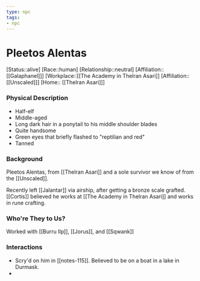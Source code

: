 ```yaml
---
type: npc
tags: 
- npc
---
```


# Pleetos Alentas
[Status::alive]
[Race::human]
[Relationship::neutral]
[Affiliation:: [[Galaphanel]]]
[Workplace::[[The Academy in Thelran Asari]]
[Affiliation:: [[Unscaled]]]
[Home:: [[Thelran Asari]]]
### Physical Description
- Half-elf
- Middle-aged
- Long dark hair in a ponytail to his middle shoulder blades
- Quite handsome
- Green eyes that briefly flashed to "reptilian and red"
- Tanned
### Background
Pleetos Alentas, from [[Thelran Asari]] and a sole survivor we know of from the [[Unscaled]].

Recently left [[Jalantar]] via airship, after getting a bronze scale grafted. [[Cortis]] believed he works at [[The Academy in Thelran Asari]] and works in rune crafting. 

### Who're They to Us?
Worked with [[Burru Ilp]], [[Jorus]], and [[Sqwank]]

### Interactions
- Scry'd on him in [[notes-115]]. Believed to be on a boat in a lake in Durmask.
- 

